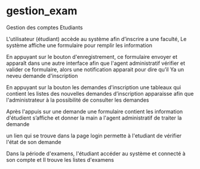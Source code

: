 # gestion_exam
Gestion des comptes Etudiants 

L'utilisateur (étudiant) accède au système afin d’inscrire a une faculté, Le système affiche une formulaire pour remplir les information 

En appuyant sur le bouton d'enregistrement, ce formulaire envoyer et apparaît dans une autre interface afin que l'agent administratif vérifier et valider ce formulaire, 
alors une notification apparait pour dire qu’il Ya un neveu demande d'inscription

En appuyant sur la bouton les demandes d'inscription une tableaux qui contient les listes des nouvelles demandes d’inscription apparaisse afin que l'administrateur 
à la possibilité de consulter les demandes

Après l'appuis sur une demande une formulaire contient les information d'étudient s’affiche et donner la main a l'agent administratif de traiter la demande

un lien qui se trouve dans la page login permette à l'etudiant de vérifier l'état de son demande

Dans la période d'examens, l'étudiant accéder au système et connecté à son compte et Il trouve les listes d'examens
